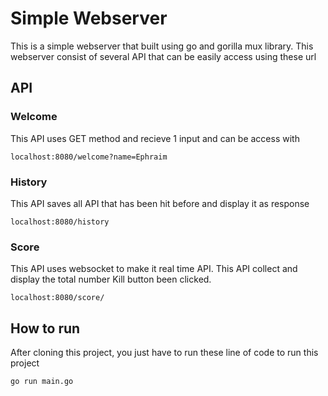 # Simple Webserver

This is a simple webserver that built using go and gorilla mux library. This webserver consist of several API that can be easily access using these url

## API

### Welcome
This API uses GET method and recieve 1 input and can be access with
```
localhost:8080/welcome?name=Ephraim
```

### History
This API saves all API that has been hit before and display it as response
```
localhost:8080/history
```

### Score
This API uses websocket to make it real time API. This API collect and display the total number Kill button been clicked.
```
localhost:8080/score/
```

## How to run
After cloning this project, you just have to run these line of code to run this project
```
go run main.go
```
